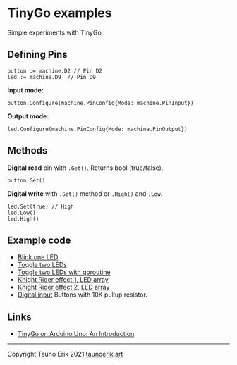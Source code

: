 # TinyGo examples

Simple experiments with TinyGo.

## Defining Pins

    button := machine.D2 // Pin D2
    led := machine.D9  // Pin D9

**Input mode:**

    button.Configure(machine.PinConfig{Mode: machine.PinInput})

**Output mode:**

    led.Configure(machine.PinConfig{Mode: machine.PinOutput})

## Methods

**Digital read** pin with `.Get()`. Returns bool (true/false).

    button.Get()

**Digital write** with `.Set()` method or `.High()` and `.Low`.

    led.Set(true) // High
    led.Low()
    led.High()

## Example code

* [Blink one LED](./blink/)
* [Toggle two LEDs](./blink-2/)
* [Toggle two LEDs with goroutine](./blink-goroutines/main.go)
* [Knight Rider effect 1, LED array](./led-array-1/main.go)
* [Knight Rider effect 2, LED array](./led-array-2/main.go)
* [Digital input](./digital-input/main.go) Buttons with 10K pullup resistor.

## Links

* [TinyGo on Arduino Uno: An Introduction](https://create.arduino.cc/projecthub/alankrantas/tinygo-on-arduino-uno-an-introduction-6130f6)

 ___

Copyright Tauno Erik 2021 [taunoerik.art](https://taunoerik.art/)
